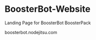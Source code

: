 BoosterBot-Website
==================

Landing Page for BoosterBot BoosterPack

boosterbot.nodejitsu.com

